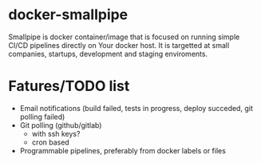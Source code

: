 # docker-smallpipe
Smallpipe is docker container/image that is focused on running simple CI/CD pipelines directly on Your docker host. It is targetted at small companies, startups, development and staging enviroments.

# Fatures/TODO list
 * Email notifications (build failed, tests in progress, deploy succeded, git polling failed)
 * Git polling (github/gitlab)
   * with ssh keys?
   * cron based
 * Programmable pipelines, preferably from docker labels or files
